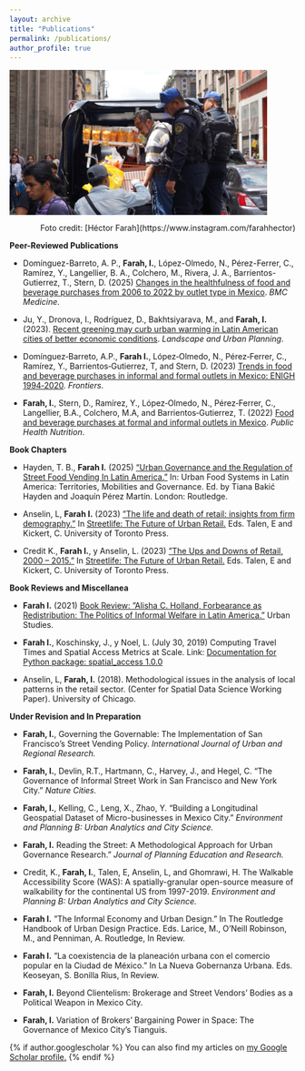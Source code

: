 ```yaml
---
layout: archive
title: "Publications"
permalink: /publications/
author_profile: true
---
```


<img align="center" width="90%" height="30%" src="/images/police.png">
<p align="right">Foto credit: [Héctor Farah](https://www.instagram.com/farahhector)</p>


**Peer-Reviewed Publications**

- Domínguez-Barreto, A. P., **Farah, I.**, López-Olmedo, N., Pérez-Ferrer, C., Ramírez, Y., Langellier, B. A., Colchero, M., Rivera, J. A., Barrientos-Gutierrez, T., Stern, D. (2025) [Changes in the healthfulness of food and beverage purchases from 2006 to 2022 by outlet type in Mexico](https://doi.org/10.1186/s12916-025-04036-8). *BMC Medicine*.

- Ju, Y., Dronova, I., Rodríguez, D., Bakhtsiyarava, M., and **Farah, I.** (2023). [Recent greening may curb urban warming in Latin American cities of better economic conditions](https://doi.org/10.1016/j.landurbplan.2023.104896). *Landscape and Urban Planning*.   
  
- Domínguez‑Barreto, A.P., **Farah I.**, López‑Olmedo, N., Pérez‑Ferrer, C., Ramírez, Y., Barrientos‑Gutierrez, T, and Stern, D. (2023) [Trends in food and beverage purchases in informal and formal outlets in Mexico: ENIGH 1994‑2020](https://doi.org/10.3389/fpubh.2023.1151916). *Frontiers*.

- **Farah, I.**, Stern, D., Ramírez, Y., López‑Olmedo, N., Pérez‑Ferrer, C., Langellier, B.A., Colchero, M.A, and Barrientos‑Gutierrez,
T. (2022) [Food and beverage purchases at formal and informal outlets in Mexico](https://doi.org/10.1017/S1368980022002324). *Public Health Nutrition*.

**Book Chapters** 

- Hayden, T. B., **Farah I.** (2025) [“Urban Governance and the Regulation of Street Food Vending In Latin America.”](https://www.taylorfrancis.com/chapters/edit/10.4324/9781003471929-4/urban-governance-regulation-street-food-vending-latin-america-tiana-baki%C4%87-hayden-irene-farah) In: Urban Food Systems in Latin America: Territories, Mobilities and Governance. Ed. by Tiana Bakić Hayden and Joaquín Pérez Martín. London: Routledge.

- Anselin, L, **Farah I.** (2023) [”The life and death of retail: insights from firm demography.”](https://www.researchgate.net/publication/370427733_The_Life_and_Death_of_Retail_Insights_from_Firm_Demography) In [Streetlife: The Future of Urban
Retail.](https://utorontopress.com/9781487524814/streetlife/) Eds. Talen, E and Kickert, C. University of Toronto Press.

- Credit K., **Farah I.**, y Anselin, L. (2023) [”The Ups and Downs of Retail, 2000 – 2015.”](https://www.researchgate.net/publication/368922432_The_Ups_and_Downs_of_Retail_2000-2015) In [Streetlife: The Future of Urban Retail.](https://utorontopress.com/9781487524814/streetlife/)
Eds. Talen, E and Kickert, C. University of Toronto Press.

**Book Reviews and Miscellanea**  

- **Farah I.** (2021) [Book Review: ”Alisha C. Holland, Forbearance as Redistribution: The Politics of Informal Welfare in Latin
America.”](https://doi-org.libproxy.berkeley.edu/10.1177/00420980211058331) Urban Studies.

- **Farah I.**, Koschinsky, J., y Noel, L. (July 30, 2019) Computing Travel Times and Spatial Access Metrics at Scale. Link: [Documentation
for Python package: spatial_access 1.0.0](https://github.com/GeoDaCenter/spatial_access/blob/master/docs/notebooks/spatial_access_documentation081219.pdf)

- Anselin, L, **Farah, I.** (2018). Methodological issues in the analysis of local patterns in the retail sector. (Center for Spatial Data
Science Working Paper). University of Chicago.

**Under Revision and In Preparation**  

- **Farah, I.**, Governing the Governable: The Implementation of San Francisco’s Street Vending Policy. *International Journal of Urban and Regional Research.*
  
- **Farah, I.**, Devlin, R.T., Hartmann, C., Harvey, J., and Hegel, C. “The Governance of Informal Street Work in San Francisco and New York City.” *Nature Cities.*

- **Farah, I.**, Kelling, C., Leng, X., Zhao, Y. “Building a Longitudinal Geospatial Dataset of Micro-businesses in Mexico City.” *Environment and Planning B: Urban Analytics and City Science.*

- **Farah, I.** Reading the Street: A Methodological Approach for Urban Governance Research.” *Journal of Planning Education and Research.*
  
- Credit, K., **Farah, I.**, Talen, E, Anselin, L, and Ghomrawi, H. The Walkable Accessibility Score (WAS): A spatially-granular open-source measure of walkability for the continental US from 1997-2019. *Environment and Planning
B: Urban Analytics and City Science.*

- **Farah I.** ”The Informal Economy and Urban Design.” In The Routledge Handbook of Urban Design Practice. Eds. Larice, M.,
O’Neill Robinson, M., and Penniman, A. Routledge, In Review.

- **Farah I.** ”La coexistencia de la planeación urbana con el comercio popular en la Ciudad de México.” In La Nueva Gobernanza
Urbana. Eds. Keoseyan, S. Bonilla Rius, In Review.

- **Farah, I.** Beyond Clientelism: Brokerage and Street Vendors’ Bodies as a Political Weapon in Mexico City.
  
- **Farah, I.** Variation of Brokers’ Bargaining Power in Space: The Governance of Mexico City’s Tianguis.


{% if author.googlescholar %}
  You can also find my articles on <u><a href="{{author.googlescholar}}">my Google Scholar profile</a>.</u>
{% endif %}
